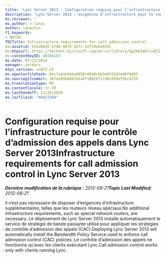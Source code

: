 ```yaml
---
title: 'Lync Server 2013 : Configuration requise pour l’infrastructure pour le contrôle d’admission des appels'
description: 'Lync Server 2013 : exigences d’infrastructure pour le contrôle d’admission des appels.'
ms.reviewer: ''
ms.author: v-lanac
author: lanachin
f1.keywords:
- NOCSH
TOCTitle: Infrastructure requirements for call admission control
ms:assetid: 52be8826-5796-407b-92fc-32f29a6a933c
ms:mtpsurl: https://technet.microsoft.com/en-us/library/Gg398346(v=OCS.15)
ms:contentKeyID: 48184157
ms.date: 07/23/2014
manager: serdars
mtps_version: v=OCS.15
ms.openlocfilehash: 64c7adae5ebed850c60a0cbb3e855202440f0d03
ms.sourcegitcommit: 36fee89bb887bea4f18b19f17a8c69daf5bc423d
ms.translationtype: MT
ms.contentlocale: fr-FR
ms.lasthandoff: 11/26/2020
ms.locfileid: "49427284"
---
```

# <a name="infrastructure-requirements-for-call-admission-control-in-lync-server-2013"></a><span data-ttu-id="71831-103">Configuration requise pour l’infrastructure pour le contrôle d’admission des appels dans Lync Server 2013</span><span class="sxs-lookup"><span data-stu-id="71831-103">Infrastructure requirements for call admission control in Lync Server 2013</span></span>

<div data-xmlns="http://www.w3.org/1999/xhtml">

<div class="topic" data-xmlns="http://www.w3.org/1999/xhtml" data-msxsl="urn:schemas-microsoft-com:xslt" data-cs="https://msdn.microsoft.com/">

<div data-asp="https://msdn2.microsoft.com/asp">



</div>

<div id="mainSection">

<div id="mainBody"><span data-ttu-id="71831-104">

<span> </span></span><span class="sxs-lookup"><span data-stu-id="71831-104">

<span> </span></span></span>

<span data-ttu-id="71831-105">_**Dernière modification de la rubrique :** 2012-08-21_</span><span class="sxs-lookup"><span data-stu-id="71831-105">_**Topic Last Modified:** 2012-08-21_</span></span>

<span data-ttu-id="71831-106">Il n’est pas nécessaire de disposer d’exigences d’infrastructure supplémentaires, telles que les routeurs réseau spéciaux.</span><span class="sxs-lookup"><span data-stu-id="71831-106">No additional infrastructure requirements, such as special network routers, are necessary.</span></span> <span data-ttu-id="71831-107">Le déploiement de Lync Server 2013 installe automatiquement le service de stratégie de bande passante utilisé pour appliquer les stratégies de contrôle d’admission des appels (CAC).</span><span class="sxs-lookup"><span data-stu-id="71831-107">Deploying Lync Server 2013 will automatically install the Bandwidth Policy Service used to enforce call admission control (CAC) policies.</span></span> <span data-ttu-id="71831-108">Le contrôle d’admission des appels ne fonctionne qu’avec les clients exécutant Lync.</span><span class="sxs-lookup"><span data-stu-id="71831-108">Call admission control works only with clients running Lync.</span></span>

<span data-ttu-id="71831-109"></div>

<span> </span>

</div>

</div>

</span><span class="sxs-lookup"><span data-stu-id="71831-109"></div>

<span> </span>

</div>

</div>

</span></span></div>


